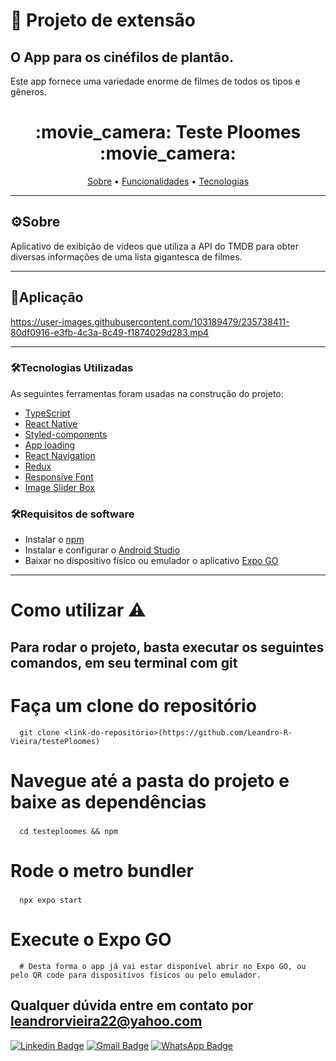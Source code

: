# :cinema: Projeto de extensão
## O App para os cinéfilos de plantão.
Este app fornece uma variedade enorme de filmes de todos os tipos e gêneros.

<h1 align="center">
  :movie_camera: Teste Ploomes :movie_camera: 
</h1>

<p align="center">
 <a href="#-sobre-o-projeto">Sobre</a> • 
 <a href="#-funcionalidade">Funcionalidades</a> • 	
 <a href="#-tecnologias">Tecnologias</a>  
</p>

---
## ⚙Sobre

Aplicativo de exibição de vídeos que utiliza a API do TMDB para obter diversas informações de uma lista gigantesca de filmes. 


---


## 📱Aplicação



https://user-images.githubusercontent.com/103189479/235738411-80df0916-e3fb-4c3a-8c49-f1874029d283.mp4


  
---  

### 🛠Tecnologias Utilizadas

As seguintes ferramentas foram usadas na construção do projeto:

- [TypeScript](https://www.typescriptlang.org/)
- [React Native](https://reactnative.dev/)
- [Styled-components](https://styled-components.com/docs/basics)
- [App loading](https://docs.expo.dev/versions/latest/sdk/app-loading/) 
- [React Navigation](https://reactnavigation.org/docs/hello-react-navigation/)
- [Redux](https://react-redux.js.org/)
- [Responsive Font](https://www.npmjs.com/package/react-native-responsive-fontsize)
- [Image Slider Box](https://www.npmjs.com/package/react-native-image-slider-box)

### 🛠Requisitos de software

- Instalar o [npm](https://www.npmjs.com/)
- Instalar e configurar o [Android Studio](https://developer.android.com/studio)
- Baixar no dispositivo físico ou emulador o aplicativo [Expo GO](https://expo.dev/expo-go)

---

<h1>
  Como utilizar ⚠️
</h1>

 <h2> Para rodar o projeto, basta executar os seguintes comandos, em seu terminal com git <h2/>
 
  # Faça um clone do repositório
```  
  git clone <link-do-repositório>(https://github.com/Leandro-R-Vieira/testePloomes)
```
  # Navegue até a pasta do projeto e baixe as dependências<h3/>
```
  cd testeploomes && npm
```
   # Rode o metro bundler<h3/>
```
  npx expo start
```
  # Execute o Expo GO
```
  # Desta forma o app já vai estar disponível abrir no Expo GO, ou pelo QR code para dispositivos físicos ou pelo emulador. 
```     
  
  ## Qualquer dúvida entre em contato por <a href="mailto:leandrorvieira22@yahoo.com?">leandrorvieira22@yahoo.com</a>

 [![Linkedin Badge](https://img.shields.io/badge/-LinkedIn-blue?style=flat-square&logo=Linkedin&logoColor=white&link=https://www.linkedin.com/in/leandro-rezende-vieira-23a212242/)](https://www.linkedin.com/in/leandro-rezende-vieira-23a212242/)
[![Gmail Badge](https://img.shields.io/badge/-Gmail-c14438?style=flat-square&logo=Gmail&logoColor=white&link=mailto:leandrorvieira22@yahoo.com)](mailto:leandrorvieira22@yahoo.com)
[![WhatsApp Badge](https://img.shields.io/badge/WhatsApp-0DA204?style=flat-square&logo=whatsapp&logoColor=white)](https://wa.me/5521995925956)
